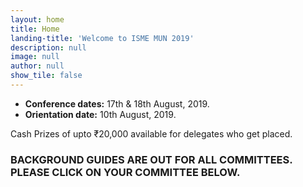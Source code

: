 ```yaml
---
layout: home
title: Home
landing-title: 'Welcome to ISME MUN 2019'
description: null
image: null
author: null
show_tile: false
---
```


- **Conference dates:** 17th &amp; 18th August, 2019.
- **Orientation date:** 10th August, 2019.

Cash Prizes of upto ₹20,000 available for delegates who get placed.

### BACKGROUND GUIDES ARE OUT FOR ALL COMMITTEES. PLEASE CLICK ON YOUR COMMITTEE BELOW.

<!-- ##### The reuired orientation slides for the above are present [here.](https://drive.google.com/file/d/0B6Qs-nyOS6j4R25TNHlHS1VwZF93LWppRUtoU3llYzVDXzgw/view?usp=sharing) -->

